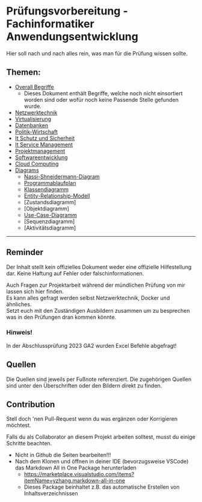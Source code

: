 # Prüfungsvorbereitung - Fachinformatiker Anwendungsentwicklung
Hier soll nach und nach alles rein, was man für die Prüfung wissen sollte.
## Themen:
- [Overall Begriffe](Begriffe.md)
  - Dieses Dokument enthält Begriffe, welche noch nicht einsortiert worden sind oder wofür noch keine Passende Stelle gefunden wurde.
- [Netzwerktechnik](Netzwerktechnik.md)
- [Virtualisierung](Virtualisierung.md)
- [Datenbanken](Datenbanken.md)
- [Politik-Wirtschaft](Politik-Wirtschaft.md)
- [It Schutz und Sicherheit](It-Schutz-Sicherheit.md)
- [It Service Management](It-Service-Management.md)
- [Projektmanagement](Projektmanagement.md)
- [Softwareentwicklung](Softwareentwicklung.md)
- [Cloud Computing](Cloud-Computing.md)
- [Diagrams](/Diagrams/)
  - [Nassi-Shneidermann-Diagram](Diagrams/Nassi-Shneiderman-Diagram.md)
  - [Programmablaufplan](Diagrams/Programmablaufplan.md)
  - [Klassendiagramm](Diagrams/Klassendiagramm.md)
  - [Entity-Relationship-Modell](Diagrams/Entity-Relationship-Modell.md)
  - [Zustandsdiagramm]
  - [Objektdiagramm]
  - [Use-Case-Diagramm](Diagrams/Use-Case-Diagramm.md)
  - [Sequenzdiagramm]
  - [Aktivitätsdiagramm]

---
## Reminder
Der Inhalt stellt kein offizielles Dokument weder eine offizielle Hilfestellung dar. Keine Haftung auf Fehler oder falschinformationen.

Auch Fragen zur Projektarbeit während der mündlichen Prüfung von mir lassen sich hier finden.  
Es kann alles gefragt werden selbst Netzwerktechnik, Docker und ähnliches.  
Setzt euch mit den Zuständigen Ausbildern zusammen um zu besprechen was in den Prüfungen dran kommen könnte.

### Hinweis!
In der Abschlussprüfung 2023 GA2 wurden Excel Befehle abgefragt!

## Quellen
Die Quellen sind jeweils per Fußnote referenziert. Die zugehörigen Quellen sind unter den Überschriften oder den Bildern direkt zu finden.

## Contribution
Stell doch 'nen Pull-Request wenn du was ergänzen oder Korrigieren möchtest.

Falls du als Collaborator an diesem Projekt arbeiten solltest, musst du einige Schritte beachten.
- Nicht in Github die Seiten bearbeiten!!!
- Nach dem Klonen und öffnen in deiner IDE (bevorzugsweise VSCode) das Markdown All in One Package herunterladen
  - https://marketplace.visualstudio.com/items?itemName=yzhang.markdown-all-in-one
  - Dieses Package beinhaltet z.B. das automatische Erstellen von Inhaltsverzeichnissen
